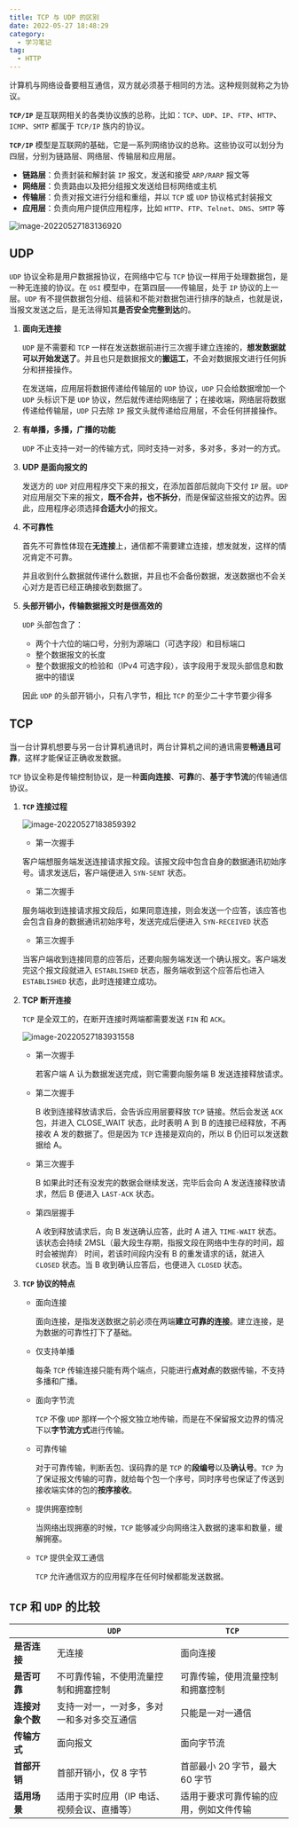 ```yaml
---
title: TCP 与 UDP 的区别
date: 2022-05-27 18:48:29
category:
  - 学习笔记
tag:
  - HTTP
---
```


计算机与网络设备要相互通信，双方就必须基于相同的方法。这种规则就称之为协议。

**`TCP/IP`** 是互联网相关的各类协议族的总称，比如：`TCP`、`UDP`、`IP`、`FTP`、`HTTP`、`ICMP`、`SMTP` 都属于 `TCP/IP` 族内的协议。

**`TCP/IP`** 模型是互联网的基础，它是一系列网络协议的总称。这些协议可以划分为四层，分别为链路层、网络层、传输层和应用层。

- **链路层**：负责封装和解封装 `IP` 报文，发送和接受 `ARP/RARP` 报文等
- **网络层**：负责路由以及把分组报文发送给目标网络或主机
- **传输层**：负责对报文进行分组和重组，并以 `TCP` 或 `UDP` 协议格式封装报文
- **应用层**：负责向用户提供应用程序，比如 `HTTP`、`FTP`、`Telnet`、`DNS`、`SMTP` 等

![image-20220527183136920](./img/image-20220527183136920.png)

## UDP

`UDP` 协议全称是用户数据报协议，在网络中它与 `TCP` 协议一样用于处理数据包，是一种无连接的协议。在 `OSI` 模型中，在第四层——传输层，处于 `IP` 协议的上一层。`UDP` 有不提供数据包分组、组装和不能对数据包进行排序的缺点，也就是说，当报文发送之后，是无法得知其**是否安全完整到达**的。

1. **面向无连接**

   `UDP` 是不需要和 `TCP` 一样在发送数据前进行三次握手建立连接的，**想发数据就可以开始发送了**。并且也只是数据报文的**搬运工**，不会对数据报文进行任何拆分和拼接操作。

   在发送端，应用层将数据传递给传输层的 `UDP` 协议，`UDP` 只会给数据增加一个 `UDP` 头标识下是 `UDP` 协议，然后就传递给网络层了；在接收端，网络层将数据传递给传输层，`UDP` 只去除 `IP` 报文头就传递给应用层，不会任何拼接操作。

2. **有单播，多播，广播的功能**

   `UDP` 不止支持一对一的传输方式，同时支持一对多，多对多，多对一的方式。

3. **UDP 是面向报文的**

   发送方的 `UDP` 对应用程序交下来的报文，在添加首部后就向下交付 `IP` 层。`UDP` 对应用层交下来的报文，**既不合并，也不拆分**，而是保留这些报文的边界。因此，应用程序必须选择**合适大小**的报文。

4. **不可靠性**

   首先不可靠性体现在**无连接**上，通信都不需要建立连接，想发就发，这样的情况肯定不可靠。

   并且收到什么数据就传递什么数据，并且也不会备份数据，发送数据也不会关心对方是否已经正确接收到数据了。

5. **头部开销小，传输数据报文时是很高效的**

   `UDP` 头部包含了：

   - 两个十六位的端口号，分别为源端口（可选字段）和目标端口
   - 整个数据报文的长度
   - 整个数据报文的检验和（IPv4 可选字段），该字段用于发现头部信息和数据中的错误

   因此 `UDP` 的头部开销小，只有八字节，相比 `TCP` 的至少二十字节要少得多

## TCP

当一台计算机想要与另一台计算机通讯时，两台计算机之间的通讯需要**畅通且可靠**，这样才能保证正确收发数据。

`TCP` 协议全称是传输控制协议，是一种**面向连接**、**可靠**的、**基于字节流**的传输通信协议。

1. **`TCP` 连接过程**

   ![image-20220527183859392](./img/image-20220527183859392.png)

   - 第一次握手

   客户端想服务端发送连接请求报文段。该报文段中包含自身的数据通讯初始序号。请求发送后，客户端便进入 `SYN-SENT` 状态。

   - 第二次握手

   服务端收到连接请求报文段后，如果同意连接，则会发送一个应答，该应答也会包含自身的数据通讯初始序号，发送完成后便进入 `SYN-RECEIVED` 状态

   - 第三次握手

   当客户端收到连接同意的应答后，还要向服务端发送一个确认报文。客户端发完这个报文段就进入 `ESTABLISHED` 状态，服务端收到这个应答后也进入 `ESTABLISHED` 状态，此时连接建立成功。

2. **TCP 断开连接**

   `TCP` 是全双工的，在断开连接时两端都需要发送 `FIN` 和 `ACK`。

   ![image-20220527183931558](./img/image-20220527183931558.png)

   - 第一次握手

     若客户端 A 认为数据发送完成，则它需要向服务端 B 发送连接释放请求。

   - 第二次握手

     B 收到连接释放请求后，会告诉应用层要释放 `TCP` 链接。然后会发送 `ACK` 包，并进入 CLOSE_WAIT 状态，此时表明 A 到 B 的连接已经释放，不再接收 A 发的数据了。但是因为 `TCP` 连接是双向的，所以 B 仍旧可以发送数据给 A。

   - 第三次握手

     B 如果此时还有没发完的数据会继续发送，完毕后会向 A 发送连接释放请求，然后 B 便进入 `LAST-ACK` 状态。

   - 第四层握手

     A 收到释放请求后，向 B 发送确认应答，此时 A 进入 `TIME-WAIT` 状态。该状态会持续 2MSL（最大段生存期，指报文段在网络中生存的时间，超时会被抛弃） 时间，若该时间段内没有 B 的重发请求的话，就进入 `CLOSED` 状态。当 B 收到确认应答后，也便进入 `CLOSED` 状态。

3. **`TCP` 协议的特点**

   - 面向连接

     面向连接，是指发送数据之前必须在两端**建立可靠的连接**。建立连接，是为数据的可靠性打下了基础。

   - 仅支持单播

     每条 `TCP` 传输连接只能有两个端点，只能进行**点对点**的数据传输，不支持多播和广播。

   - 面向字节流

     `TCP` 不像 `UDP` 那样一个个报文独立地传输，而是在不保留报文边界的情况下以**字节流方式**进行传输。

   - 可靠传输

     对于可靠传输，判断丢包、误码靠的是 `TCP` 的**段编号**以及**确认号**。`TCP` 为了保证报文传输的可靠，就给每个包一个序号，同时序号也保证了传送到接收端实体的包的**按序接收**。

   - 提供拥塞控制

     当网络出现拥塞的时候，`TCP` 能够减少向网络注入数据的速率和数量，缓解拥塞。

   - `TCP` 提供全双工通信

     `TCP` 允许通信双方的应用程序在任何时候都能发送数据。

## `TCP` 和 `UDP` 的比较

|                  | **`UDP`**                                   | **`TCP`**                              |
| ---------------- | ------------------------------------------- | -------------------------------------- |
| **是否连接**     | 无连接                                      | 面向连接                               |
| **是否可靠**     | 不可靠传输，不使用流量控制和拥塞控制        | 可靠传输，使用流量控制和拥塞控制       |
| **连接对象个数** | 支持一对一，一对多，多对一和多对多交互通信  | 只能是一对一通信                       |
| **传输方式**     | 面向报文                                    | 面向字节流                             |
| **首部开销**     | 首部开销小，仅 8 字节                       | 首部最小 20 字节，最大 60 字节         |
| **适用场景**     | 适用于实时应用（IP 电话、视频会议、直播等） | 适用于要求可靠传输的应用，例如文件传输 |
